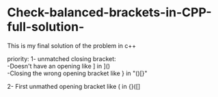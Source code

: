 # Check-balanced-brackets-in-CPP-full-solution-

This is my final solution of the problem in c++

priority:
1- unmatched closing bracket:  
-Doesn't have an opening like ] in ]()   
-Closing the wrong opening bracket like } in "()[}"  

2- First unmathed opening bracket like ( in {}([]
